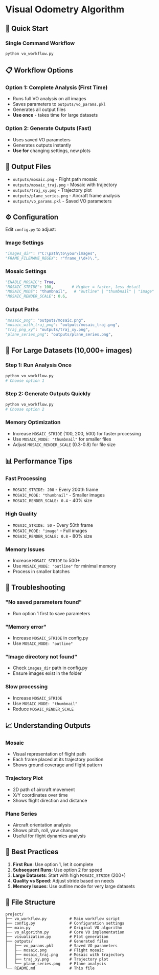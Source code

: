 # Visual Odometry Algorithm

## 🎯 Quick Start

### Single Command Workflow
```bash
python vo_workflow.py
```

## 📋 Workflow Options

### Option 1: Complete Analysis (First Time)
- Runs full VO analysis on all images
- Saves parameters to `outputs/vo_params.pkl`
- Generates all output files
- **Use once** - takes time for large datasets

### Option 2: Generate Outputs (Fast)
- Uses saved VO parameters
- Generates outputs instantly
- **Use for** changing settings, new plots

## 📁 Output Files

- `outputs/mosaic.png` - Flight path mosaic
- `outputs/mosaic_traj.png` - Mosaic with trajectory
- `outputs/traj_xy.png` - Trajectory plot  
- `outputs/plane_series.png` - Aircraft frame analysis
- `outputs/vo_params.pkl` - Saved VO parameters

## ⚙️ Configuration

Edit `config.py` to adjust:

### Image Settings
```python
"images_dir": r"C:\path\to\your\images",
"FRAME_FILENAME_REGEX": r"frame_(\d+)\.",
```

### Mosaic Settings
```python
"ENABLE_MOSAIC": True,
"MOSAIC_STRIDE": 100,        # Higher = faster, less detail
"MOSAIC_MODE": "thumbnail",   # "outline" | "thumbnail" | "image"
"MOSAIC_RENDER_SCALE": 0.6,
```

### Output Paths
```python
"mosaic_png": "outputs/mosaic.png",
"mosaic_with_traj_png": "outputs/mosaic_traj.png",
"traj_png_xy": "outputs/traj_xy.png",
"plane_series_png": "outputs/plane_series.png",
```

## 🚀 For Large Datasets (10,000+ images)

### Step 1: Run Analysis Once
```bash
python vo_workflow.py
# Choose option 1
```

### Step 2: Generate Outputs Quickly
```bash
python vo_workflow.py  
# Choose option 2
```

### Memory Optimization
- Increase `MOSAIC_STRIDE` (100, 200, 500) for faster processing
- Use `MOSAIC_MODE: "thumbnail"` for smaller files
- Adjust `MOSAIC_RENDER_SCALE` (0.3-0.8) for file size

## 📊 Performance Tips

### Fast Processing
- `MOSAIC_STRIDE: 200` - Every 200th frame
- `MOSAIC_MODE: "thumbnail"` - Smaller images
- `MOSAIC_RENDER_SCALE: 0.4` - 40% size

### High Quality
- `MOSAIC_STRIDE: 50` - Every 50th frame  
- `MOSAIC_MODE: "image"` - Full images
- `MOSAIC_RENDER_SCALE: 0.8` - 80% size

### Memory Issues
- Increase `MOSAIC_STRIDE` to 500+
- Use `MOSAIC_MODE: "outline"` for minimal memory
- Process in smaller batches

## 🔧 Troubleshooting

### "No saved parameters found"
- Run option 1 first to save parameters

### "Memory error" 
- Increase `MOSAIC_STRIDE` in config.py
- Use `MOSAIC_MODE: "outline"`

### "Image directory not found"
- Check `images_dir` path in config.py
- Ensure images exist in the folder

### Slow processing
- Increase `MOSAIC_STRIDE` 
- Use `MOSAIC_MODE: "thumbnail"`
- Reduce `MOSAIC_RENDER_SCALE`

## 📈 Understanding Outputs

### Mosaic
- Visual representation of flight path
- Each frame placed at its trajectory position
- Shows ground coverage and flight pattern

### Trajectory Plot
- 2D path of aircraft movement
- X/Y coordinates over time
- Shows flight direction and distance

### Plane Series
- Aircraft orientation analysis
- Shows pitch, roll, yaw changes
- Useful for flight dynamics analysis

## 🎯 Best Practices

1. **First Run**: Use option 1, let it complete
2. **Subsequent Runs**: Use option 2 for speed
3. **Large Datasets**: Start with high `MOSAIC_STRIDE` (200+)
4. **Quality vs Speed**: Adjust stride based on needs
5. **Memory Issues**: Use outline mode for very large datasets

## 📝 File Structure

```
project/
├── vo_workflow.py          # Main workflow script
├── config.py               # Configuration settings
├── main.py                 # Original VO algorithm
├── vo_algorithm.py         # Core VO implementation
├── visualization.py        # Plot generation
├── outputs/                # Generated files
│   ├── vo_params.pkl       # Saved VO parameters
│   ├── mosaic.png          # Flight mosaic
│   ├── mosaic_traj.png     # Mosaic with trajectory
│   ├── traj_xy.png         # Trajectory plot
│   └── plane_series.png    # Plane analysis
└── README.md               # This file
```
